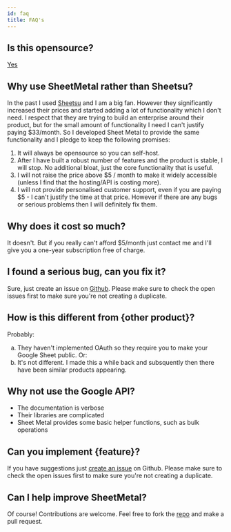 ```yaml
---
id: faq
title: FAQ's
---
```


## Is this opensource?

[Yes](https://github.com/kiwicopple/sheet-metal)

## Why use SheetMetal rather than Sheetsu?

In the past I used <a href="https://sheetsu.com" target="_blank">Sheetsu</a> and I am a big fan. However they significantly increased their prices and started adding a lot of functionality which I don't need. I respect that they are trying to build an enterprise around their product, but for the small amount of functionality I need I can't justify paying $33/month. So I developed Sheet Metal to provide the same functionality and I pledge to keep the following promises:

1. It will always be opensource so you can self-host.
2. After I have built a robust number of features and the product is stable, I will stop. No additional bloat, just the core functionality that is useful.
3. I will not raise the price above \$5 / month to make it widely accessible (unless I find that the hosting/API is costing more).
4. I will not provide personalised customer support, even if you are paying \$5 - I can't justify the time at that price. However if there are any bugs or serious problems then I will definitely fix them.

## Why does it cost so much?

It doesn't. But if you really can't afford $5/month just contact me and I'll give you a one-year subscription free of charge.

## I found a serious bug, can you fix it?

Sure, just create an issue on [Github](https://github.com/kiwicopple/sheet-metal/issues/). Please make sure to check the open issues first to make sure you're not creating a duplicate.

## How is this different from {other product}?

Probably: 

<ol type="a">
  <li>They haven't implemented OAuth so they require you to make your Google Sheet public. Or:</li>
  <li>It's not different. I made this a while back and subsquently then there have been similar products appearing.</li>
</ol>

## Why not use the Google API?

- The documentation is verbose
- Their libraries are complicated
- Sheet Metal provides some basic helper functions, such as bulk operations

## Can you implement {feature}?

If you have suggestions just [create an issue](https://github.com/kiwicopple/sheet-metal/issues) on Github. Please make sure to check the open issues first to make sure you're not creating a duplicate.

## Can I help improve SheetMetal?

Of course! Contributions are welcome. Feel free to fork the [repo](https://github.com/kiwicopple/sheet-metal) and make a pull request.